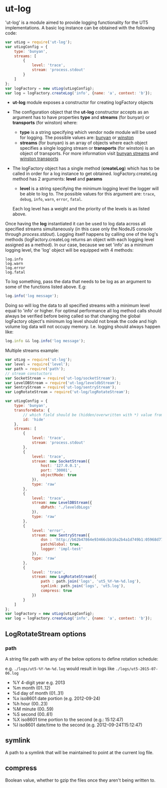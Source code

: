 # ut-log

'ut-log' is a module aimed to provide logging functionality for the UT5 implementations.
A basic log instance can be obtained with the following code:

```js
var utLog = require('ut-log');
var utLogConfig = {
    type: 'bunyan',
    streams: [
        {
            level: 'trace',
            stream: 'process.stdout'
        }
    ]
};
var logFactory = new utLog(utLogConfig);
var log = logFactory.createLog('info', {name: 'a', context: 'b'});
```

- **ut-log** module exposes a constructor for creating logFactory objects

- The configuration object that the **ut-log** constructor accepts as an
  argument has to have properties **type** and **streams** (for bunyan) or
  **transports** (for winston) where:
  - **type** is a string specifying which vendor node module will be used for
  logging. The possible values are:
  [bunyan](https://github.com/trentm/node-bunyan) or
  [winston](https://github.com/winstonjs/winston)
  - **streams** (for bunyan) is an array of objects where each object specifies
  a single logging stream or **transports** (for winston) is an object of transports.
  For more information visit
  [bunyan streams](https://github.com/trentm/node-bunyan#streams) and
  [winston transports](https://github.com/winstonjs/winston#working-with-transports)

- The logFactory object has a single method (**createLog**) which has to be
  called in order for a log instance to get obtained. logFactory.createLog
  method has 2 arguments: **level** and **params**
  - **level** is a string specifying the minimum logging level the logger will
  be able to log to.  The possible values for this argument are:
  `trace`, `debug`, `info`, `warn`, `error`, `fatal`.

  Each log level has a weight and the priority of the levels is as listed above.

Once having the **log** instantiated it can be used to log data across all
specified streams simultaneously (in this case only the NodeJS console through
*process.stdout*). Logging itself happens by calling one of the log's methods
(logFactory.createLog returns an object with each logging level assigned
as a method). In our case, because we set 'info' as a minimum logging level,
the 'log' object will be equipped with 4 methods:

    log.info
    log.warn
    log.error
    log.fatal
To log something, pass the data that needs to be log as an argument to some of
the functions listed above. E.g:

```js
log.info('log message');
```

Doing so will log the data to all specified streams with a minimum level equal
to 'info' or higher. For optimal performance all log method calls should always
be verified before being called so that changing the global logFactory object's
minimum log level should not break the code and high volume log data will not
occupy memory. I.e. logging should always happen like:

```js
log.info && log.info('log message');
```

Multiple streams example:

```js
var utLog = require('ut-log');
var level = require('level');
var path = require('path');
// stream constuctors
var SocketStream = require('ut-log/socketStream');
var LevelDBStream = require('ut-log/leveldbStream');
var SentryStream = require('ut-log/sentryStream');
var LogRotateStream = require('ut-log/logRotateStream');

var utLogConfig = {
    type: 'bunyan',
    transformData: {
        // which field should be (hidden/overwritten with *) value from log
        id: 'hide'
    },
    streams: [
        {
            level: 'trace',
            stream: 'process.stdout'
        },
        {
            level: 'trace',
            stream: new SocketStream({
                host: '127.0.0.1',
                port: '30001',
                objectMode: true
            }),
            type: 'raw'
        },
        {
            level: 'trace',
            stream: new LevelDBStream({
                dbPath: './leveldbLogs'
            }),
            type: 'raw'
        },
        {
            level: 'error',
            stream: new SentryStream({
                dsn : 'http://b62b47864e93466cbb16a2b4a1d749b1:05968d770cdf4f8f8f09985d95ea9911@sentry.softwaregroup-bg.com:49161/2',
                patchGlobal: true,
                logger: 'impl-test'
            }),
            type: 'raw'
        },
        {
            level: 'trace',
            stream: new LogRotateStream({
                path : path.join('logs', 'ut5_%Y-%m-%d.log'),
                symlink: path.join('logs', 'ut5.log'),
                compress: true
            })
        }
    ]
};
var logFactory = new utLog(utLogConfig);
var log = logFactory.createLog('info', {name: 'a', context: 'b'});
```

## LogRotateStream options

### path

A string file path with any of the below options to define rotation schedule:

e.g. `./logs/ut5-%Y-%m-%d.log` would result in logs like `./logs/ut5-2015-07-06.log`

- %Y 4-digit year e.g. 2013
- %m month (01..12)
- %d day of month (01..31)
- %x iso8601 date portion (e.g. 2012-09-24)
- %h hour (00..23)
- %M minute (00..59)
- %S second (00..61)
- %X iso8601 time portion to the second (e.g.: 15:12:47)
- %I iso8601 date/time to the second (e.g. 2012-09-24T15:12:47)

## symlink

A path to a symlink that will be maintained to point at the current log file.

## compress

Boolean value, whether to gzip the files once they aren't being written to.
